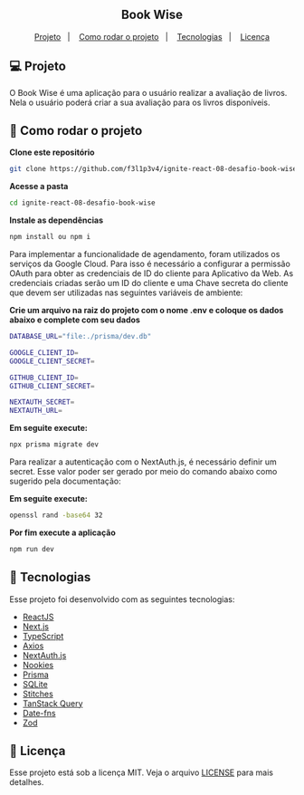 <h2 align="center">
   Book Wise
</h2>

<p align="center">
  <a href="#-projeto">Projeto</a>&nbsp;&nbsp;&nbsp;|&nbsp;&nbsp;&nbsp;
  <a href="#-como-rodar-o-projeto">Como rodar o projeto</a>&nbsp;&nbsp;&nbsp;|&nbsp;&nbsp;&nbsp;
  <a href="#-tecnologias">Tecnologias</a>&nbsp;&nbsp;&nbsp;|&nbsp;&nbsp;&nbsp;
  <a href="#-licença">Licença</a>
</p>

## 💻 Projeto

O Book Wise é uma aplicação para o usuário realizar a avaliação de livros. Nela o usuário poderá criar a sua avaliação para os livros disponíveis.

## 🧭 Como rodar o projeto

**Clone este repositório**

```bash
git clone https://github.com/f3l1p3v4/ignite-react-08-desafio-book-wise.git
```

**Acesse a pasta**

```bash
cd ignite-react-08-desafio-book-wise
```

**Instale as dependências**

```bash
npm install ou npm i
```

Para implementar a funcionalidade de agendamento, foram utilizados os serviços da Google Cloud. Para isso é necessário a configurar a permissão OAuth para obter as credenciais de ID do cliente para Aplicativo da Web. As credenciais criadas serão um ID do cliente e uma Chave secreta do cliente que devem ser utilizadas nas seguintes variáveis de ambiente:

**Crie um arquivo na raiz do projeto com o nome .env e coloque os dados abaixo e complete com seu dados**

```bash
DATABASE_URL="file:./prisma/dev.db"

GOOGLE_CLIENT_ID=
GOOGLE_CLIENT_SECRET=

GITHUB_CLIENT_ID=
GITHUB_CLIENT_SECRET=

NEXTAUTH_SECRET=
NEXTAUTH_URL=
```

**Em seguite execute:**

```bash
npx prisma migrate dev
```

Para realizar a autenticação com o NextAuth.js, é necessário definir um secret. Esse valor poder ser gerado por meio do comando abaixo como sugerido pela documentação:

**Em seguite execute:**

```bash
openssl rand -base64 32
```

**Por fim execute a aplicação**

```bash
npm run dev
```

## 🚀 Tecnologias

Esse projeto foi desenvolvido com as seguintes tecnologias:

- [ReactJS](https://pt-br.reactjs.org/)
- [Next.js](https://nextjs.org/)
- [TypeScript](https://www.typescriptlang.org/pt/)
- [Axios](https://axios-http.com/)
- [NextAuth.js](https://next-auth.js.org/)
- [Nookies](https://github.com/maticzav/nookies)
- [Prisma](https://www.prisma.io/)
- [SQLite](https://www.sqlite.org/)
- [Stitches](https://stitches.dev/)
- [TanStack Query](https://tanstack.com/query/latest)
- [Date-fns](https://date-fns.org/)
- [Zod](https://zod.dev/)


## 📝 Licença

Esse projeto está sob a licença MIT. Veja o arquivo [LICENSE](LICENSE) para mais detalhes.
